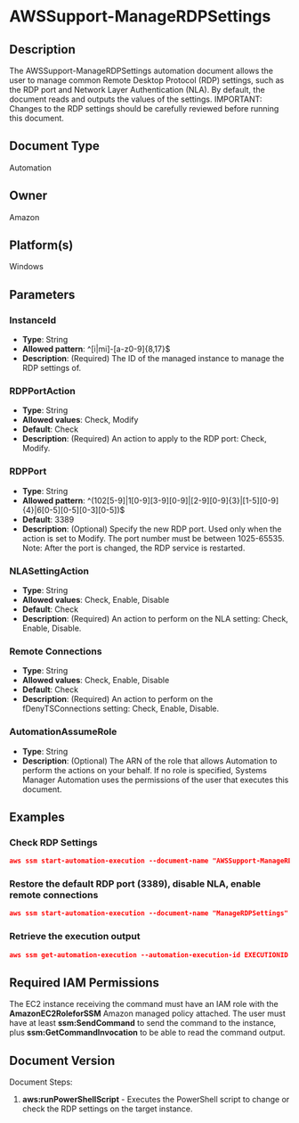 # AWSSupport-ManageRDPSettings

## Description

The AWSSupport-ManageRDPSettings automation document allows the user to manage common Remote Desktop Protocol (RDP) settings, such as the RDP port and Network Layer Authentication (NLA). By default, the document reads and outputs the values of the settings. IMPORTANT: Changes to the RDP settings should be carefully reviewed before running this document.

## Document Type

Automation

## Owner

Amazon

## Platform(s)

Windows

## Parameters

### InstanceId

* **Type**: String
* **Allowed pattern**: ^[i|mi]-[a-z0-9]{8,17}$
* **Description**: (Required) The ID of the managed instance to manage the RDP settings of.

### RDPPortAction

* **Type**: String
* **Allowed values**: Check, Modify
* **Default**: Check
* **Description**: (Required) An action to apply to the RDP port: Check, Modify.

### RDPPort

* **Type**: String
* **Allowed pattern**: \^(102[5-9]|1[0-9][3-9][0-9]|[2-9][0-9]{3}|[1-5][0-9]{4}|6[0-5][0-5][0-3][0-5])$
* **Default**: 3389
* **Description**: (Optional) Specify the new RDP port. Used only when the action is set to Modify. The port number must be between 1025-65535. Note: After the port is changed, the RDP service is restarted.

### NLASettingAction

* **Type**: String
* **Allowed values**: Check, Enable, Disable
* **Default**: Check
* **Description**: (Required) An action to perform on the NLA setting: Check, Enable, Disable.

### Remote Connections

* **Type**: String
* **Allowed values**: Check, Enable, Disable
* **Default**: Check
* **Description**: (Required) An action to perform on the fDenyTSConnections setting: Check, Enable, Disable.

### AutomationAssumeRole

* **Type**: String
* **Description**: (Optional) The ARN of the role that allows Automation to perform the actions on your behalf. If no role is specified, Systems Manager Automation uses the permissions of the user that executes this document.

## Examples

### Check RDP Settings

```json
aws ssm start-automation-execution --document-name "AWSSupport-ManageRDPSettings" --parameters "InstanceId=INSTANCEID"

```

### Restore the default RDP port (3389), disable NLA, enable remote connections

```json
aws ssm start-automation-execution --document-name "ManageRDPSettings" --parameters "InstanceId=INSTANCEID,RDPPortAction=Modify, RDPPort=3389, NLASettingAction=Disable,RemoteConnections=Enable"

```

### Retrieve the execution output

```json
aws ssm get-automation-execution --automation-execution-id EXECUTIONID --output text --query 'AutomationExecution.Output'
```

## Required IAM Permissions

The EC2 instance receiving the command must have an IAM role with the **AmazonEC2RoleforSSM** Amazon managed policy attached.
The user must have at least **ssm:SendCommand** to send the command to the instance, plus **ssm:GetCommandInvocation** to be able to read the command output.

## Document Version

Document Steps:

1. **aws:runPowerShellScript** - Executes the PowerShell script to change or check the RDP settings on the target instance.
